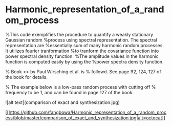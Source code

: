 # Harmonic_representation_of_a_random_process

%This code exemplifies the procedure to quantify a weakly stationary Gaussian random
%process using spectral representation. The spectral representation are
%essentially sum of many harmonic random processes. It utilizes fourier tranformation
%to tranform the covariance function into power spectral density function.
%The amplitude values in the harmonic function is computed easily by using the
%power spectra density function.



% Book <<Random vibration theory and practice>> by Paul Wirsching et al. is
% followd. See page 92, 124, 127 of the book for details.

% The example below is a low-pass random process with cutting off
% frequency to be 1, and can be found in page 127 of the book.


![alt text](comparison of exact and synthesization.jpg)

[[https://github.com/fangbowa/Harmonic_representation_of_a_random_process/blob/master/comparison_of_exact_and_synthesization.jpg|alt=octocat]]